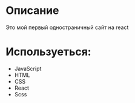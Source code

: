 # Описание

Это мой первый одностраничный сайт на react

# Используеться:
<ul>
	<li>JavaScript</li>
	<li>HTML</li>
	<li>CSS</li>
	<li>React</li>
	<li>Scss</li>
</ul>
